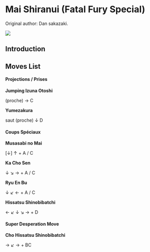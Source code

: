 # Mai Shiranui (Fatal Fury Special)

Original author: Dan sakazaki.

![](/images/Ffspmai.PNG)  

## Introduction

## Moves List

#### Projections / Prises

**Jumping Izuna Otoshi**

(proche) → C

**Yumezakura**

saut (proche) ↓ D

#### Coups Spéciaux

**Musasabi no Mai**

\[↓\] ↑ + A / C

**Ka Cho Sen**

↓ ↘ → + A / C

**Ryu En Bu**

↓ ↙ ← + A / C

**Hissatsu Shinobibatchi**

← ↙ ↓ ↘ → + D

#### Super Desperation Move

**Cho Hissatsu Shinobibatchi**

→ ↙ → + BC

